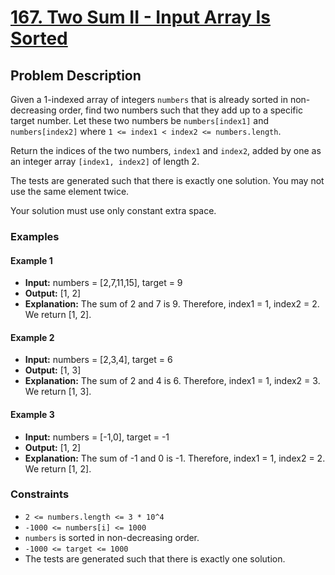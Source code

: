 # [167. Two Sum II - Input Array Is Sorted](https://leetcode.com/problems/two-sum-ii-input-array-is-sorted/description/)

## Problem Description

Given a 1-indexed array of integers `numbers` that is already sorted in non-decreasing order, find two numbers such that they add up to a specific target number. Let these two numbers be `numbers[index1]` and `numbers[index2]` where `1 <= index1 < index2 <= numbers.length`.

Return the indices of the two numbers, `index1` and `index2`, added by one as an integer array `[index1, index2]` of length 2.

The tests are generated such that there is exactly one solution. You may not use the same element twice.

Your solution must use only constant extra space.

### Examples

#### Example 1

- **Input:** numbers = [2,7,11,15], target = 9
- **Output:** [1, 2]
- **Explanation:** The sum of 2 and 7 is 9. Therefore, index1 = 1, index2 = 2. We return [1, 2].

#### Example 2

- **Input:** numbers = [2,3,4], target = 6
- **Output:** [1, 3]
- **Explanation:** The sum of 2 and 4 is 6. Therefore, index1 = 1, index2 = 3. We return [1, 3].

#### Example 3

- **Input:** numbers = [-1,0], target = -1
- **Output:** [1, 2]
- **Explanation:** The sum of -1 and 0 is -1. Therefore, index1 = 1, index2 = 2. We return [1, 2].

### Constraints

- `2 <= numbers.length <= 3 * 10^4`
- `-1000 <= numbers[i] <= 1000`
- `numbers` is sorted in non-decreasing order.
- `-1000 <= target <= 1000`
- The tests are generated such that there is exactly one solution.